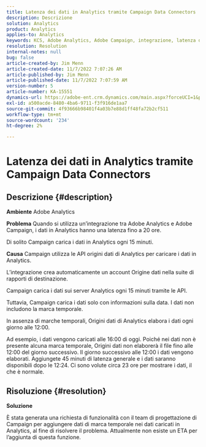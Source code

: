 ```yaml
---
title: Latenza dei dati in Analytics tramite Campaign Data Connectors
description: Descrizione
solution: Analytics
product: Analytics
applies-to: Analytics
keywords: KCS, Adobe Analytics, Adobe Campaign, integrazione, latenza dati, Data Connectors di Campaign, timestamp, timestamp
resolution: Resolution
internal-notes: null
bug: false
article-created-by: Jim Menn
article-created-date: 11/7/2022 7:07:26 AM
article-published-by: Jim Menn
article-published-date: 11/7/2022 7:07:59 AM
version-number: 5
article-number: KA-15551
dynamics-url: https://adobe-ent.crm.dynamics.com/main.aspx?forceUCI=1&pagetype=entityrecord&etn=knowledgearticle&id=a15466d0-6a5e-ed11-9561-6045bd0065f9
exl-id: a500acde-8480-4ba6-9711-f3f916de1aa7
source-git-commit: 4f93666b98401f4a03b7e88d1ff48fa72b2cf511
workflow-type: tm+mt
source-wordcount: '234'
ht-degree: 2%

---
```


# Latenza dei dati in Analytics tramite Campaign Data Connectors

## Descrizione {#description}


<b>Ambiente</b>
Adobe Analytics

<b>Problema</b>
Quando si utilizza un’integrazione tra Adobe Analytics e Adobe Campaign, i dati in Analytics hanno una latenza fino a 20 ore.

Di solito Campaign carica i dati in Analytics ogni 15 minuti.

<b>Causa</b>
Campaign utilizza le API origini dati di Analytics per caricare i dati in Analytics.

L’integrazione crea automaticamente un account Origine dati nella suite di rapporti di destinazione.

Campaign carica i dati sui server Analytics ogni 15 minuti tramite le API.

Tuttavia, Campaign carica i dati solo con informazioni sulla data. I dati non includono la marca temporale.

In assenza di marche temporali, Origini dati di Analytics elabora i dati ogni giorno alle 12:00.

Ad esempio, i dati vengono caricati alle 16:00 di oggi. Poiché nei dati non è presente alcuna marca temporale, Origini dati non elaborerà il file fino alle 12:00 del giorno successivo. Il giorno successivo alle 12:00 i dati vengono elaborati. Aggiungete 45 minuti di latenza generale e i dati saranno disponibili dopo le 12:24. Ci sono volute circa 23 ore per mostrare i dati, il che è normale.


## Risoluzione {#resolution}


<b>Soluzione</b>

È stata generata una richiesta di funzionalità con il team di progettazione di Campaign per aggiungere dati di marca temporale nei dati caricati in Analytics, al fine di risolvere il problema. Attualmente non esiste un ETA per l’aggiunta di questa funzione.
